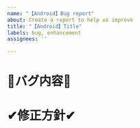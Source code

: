 ```yaml
---
name: "【Android】Bug report"
about: Create a report to help us improve
title: "【Android】Title"
labels: bug, enhancement
assignees: ''

---
```


# 🔵バグ内容🔵

# ✔修正方針✔
